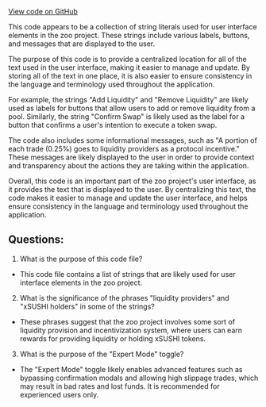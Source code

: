 [View code on GitHub](zoo-labs/zoo/blob/master/core/locale/de.json)

This code appears to be a collection of string literals used for user interface elements in the zoo project. These strings include various labels, buttons, and messages that are displayed to the user. 

The purpose of this code is to provide a centralized location for all of the text used in the user interface, making it easier to manage and update. By storing all of the text in one place, it is also easier to ensure consistency in the language and terminology used throughout the application.

For example, the strings "Add Liquidity" and "Remove Liquidity" are likely used as labels for buttons that allow users to add or remove liquidity from a pool. Similarly, the string "Confirm Swap" is likely used as the label for a button that confirms a user's intention to execute a token swap.

The code also includes some informational messages, such as "A portion of each trade (0.25%) goes to liquidity providers as a protocol incentive." These messages are likely displayed to the user in order to provide context and transparency about the actions they are taking within the application.

Overall, this code is an important part of the zoo project's user interface, as it provides the text that is displayed to the user. By centralizing this text, the code makes it easier to manage and update the user interface, and helps ensure consistency in the language and terminology used throughout the application.
## Questions: 
 1. What is the purpose of this code file?
- This code file contains a list of strings that are likely used for user interface elements in the zoo project.

2. What is the significance of the phrases "liquidity providers" and "xSUSHI holders" in some of the strings?
- These phrases suggest that the zoo project involves some sort of liquidity provision and incentivization system, where users can earn rewards for providing liquidity or holding xSUSHI tokens.

3. What is the purpose of the "Expert Mode" toggle?
- The "Expert Mode" toggle likely enables advanced features such as bypassing confirmation modals and allowing high slippage trades, which may result in bad rates and lost funds. It is recommended for experienced users only.